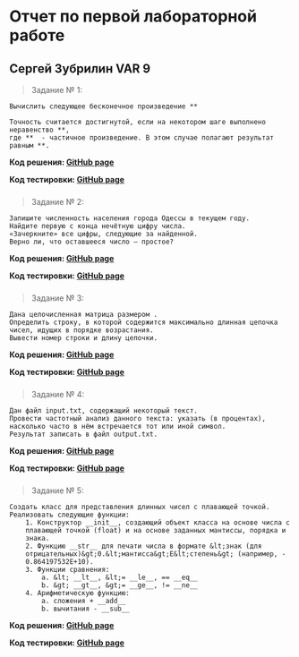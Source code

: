 # Отчет по первой лабораторной работе
## Сергей Зубрилин VAR 9
>Задание № 1:
````
Вычислить следующее бесконечное произведение **

Точность считается достигнутой, если на некотором шаге выполнено неравенство **,
где **  - частичное произведение. В этом случае полагают результат равным **.
````
**Код решения: [GitHub page](https://github.com/ZegsZub/Python_sql_corse_labs/blob/master/ex1.py)**

**Код тестировки: [GitHub page](https://github.com/ZegsZub/Python_sql_corse_labs/blob/master/ex1_test.py)**
###
>Задание № 2:
````
Запишите численность населения города Одессы в текущем году. 
Найдите первую с конца нечётную цифру числа.
«Зачеркните» все цифры, следующие за найденной. 
Верно ли, что оставшееся число – простое?
````
**Код решения: [GitHub page](https://github.com/ZegsZub/Python_sql_corse_labs/blob/master/ex2.py)** 

**Код тестировки: [GitHub page](https://github.com/ZegsZub/Python_sql_corse_labs/blob/master/ex2_test.py)**
###
>Задание № 3:
````
Дана целочисленная матрица размером .
Определить строку, в которой содержится максимально длинная цепочка чисел, идущих в порядке возрастания.
Вывести номер строки и длину цепочки.
````
**Код решения: [GitHub page](https://github.com/ZegsZub/Python_sql_corse_labs/blob/master/ex3.py)**

**Код тестировки: [GitHub page](https://github.com/ZegsZub/Python_sql_corse_labs/blob/master/ex3_test.py)**
###
>Задание № 4:
````
Дан файл input.txt, содержащий некоторый текст.
Провести частотный анализ данного текста: указать (в процентах), насколько часто в нём встречается тот или иной символ.
Результат записать в файл output.txt.
````
**Код решения: [GitHub page](https://github.com/ZegsZub/Python_sql_corse_labs/blob/master/ex4.py)**

**Код тестировки: [GitHub page](https://github.com/ZegsZub/Python_sql_corse_labs/blob/master/ex4_test.py)**
###
>Задание № 5:
````
Создать класс для представления длинных чисел с плавающей точкой.
Реализовать следующие функции:
    1. Конструктор __init__, создающий объект класса на основе числа с
    плавающей точкой (float) и на основе заданных мантиссы, порядка и
    знака.
    2. Функцию __str__ для печати числа в формате &lt;знак (для
    отрицательных)&gt;0.&lt;мантисса&gt;Е&lt;степень&gt; (например, -
    0.864197532E+10).
    3. Функции сравнения:
        a. &lt; __lt__, &lt;= __le__, == __eq__
        b. &gt; __gt__, &gt;= __ge__, != __ne__
    4. Арифметическую функцию:
        a. сложения + __add__
        b. вычитания - __sub__
````
**Код решения: [GitHub page](https://github.com/ZegsZub/Python_sql_corse_labs/blob/master/lab_1/ex5.py)**

**Код тестировки: [GitHub page](https://github.com/ZegsZub/Python_sql_corse_labs/blob/master/lab_1/ex5_test.py)**

